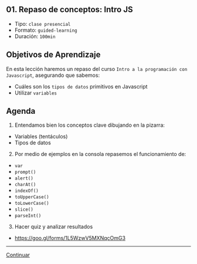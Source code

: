 ## 01. Repaso de conceptos: Intro JS
- Tipo: `clase presencial`
- Formato: `guided-learning`
- Duración: `100min`

## Objetivos de Aprendizaje

En esta lección haremos un repaso del curso `Intro a la programación con
Javascript`, asegurando que sabemos:
* Cuáles son los `tipos de datos` primitivos en Javascript
* Utilizar `variables`

## Agenda

1. Entendamos bien los conceptos clave dibujando en la pizarra:
  * Variables (tentáculos)
  * Tipos de datos

2. Por medio de ejemplos en la consola repasemos el funcionamiento de:
  * `var`
  * `prompt()`
  * `alert()`
  * `charAt()`
  * `indexOf()`
  * `toUpperCase()`
  * `toLowerCase()`
  * `slice()`
  * `parseInt()`

3. Hacer quiz y analizar resultados
  * https://goo.gl/forms/1L5WzwV5MXNqcOmG3

***

[Continuar](02-opening.md)
